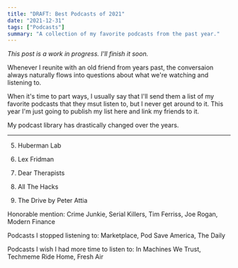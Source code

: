 ```yaml
---
title: "DRAFT: Best Podcasts of 2021"
date: "2021-12-31"
tags: ["Podcasts"]
summary: "A collection of my favorite podcasts from the past year."
---
```


_This post is a work in progress. I'll finish it soon._

Whenever I reunite with an old friend from years past, the conversaion always naturally flows into questions about what we're watching and listening to.

When it's time to part ways, I usually say that I'll send them a list of my favorite podcasts that they msut listen to, but I never get around to it. This year I'm just going to publish my list here and link my friends to it.

My podcast library has drastically changed over the years.

---

5. Huberman Lab

6. Lex Fridman

7. Dear Therapists

8. All The Hacks

9. The Drive by Peter Attia

Honorable mention: Crime Junkie, Serial Killers, Tim Ferriss, Joe Rogan, Modern Finance

Podcasts I stopped listening to: Marketplace, Pod Save America, The Daily

Podcasts I wish I had more time to listen to: In Machines We Trust, Techmeme Ride Home, Fresh Air
